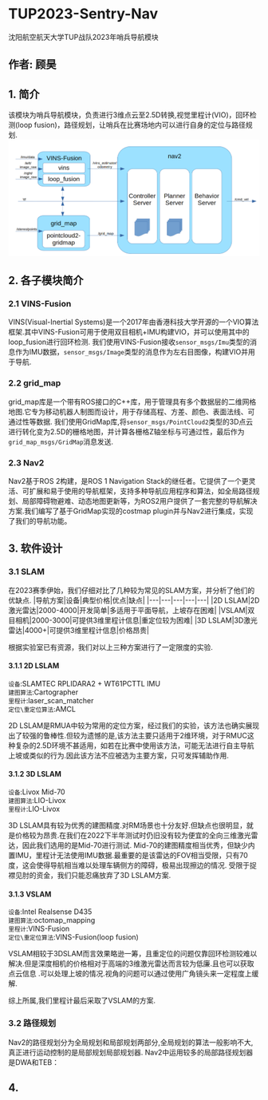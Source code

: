 # TUP2023-Sentry-Nav
沈阳航空航天大学TUP战队2023年哨兵导航模块

## 作者: 顾昊
## 1. 简介
该模块为哨兵导航模块，负责进行3维点云至2.5D转换,视觉里程计(VIO)，回环检测(loop fusion)，路径规划，让哨兵在比赛场地内可以进行自身的定位与路径规划.
<img src="pic/nav_arch.png"/>
## 2. 各子模块简介
### 2.1 VINS-Fusion
VINS(Visual-Inertial Systems)是一个2017年由香港科技大学开源的一个VIO算法框架.其中VINS-Fusion可用于使用双目相机+IMU构建VIO，并可以使用其中的loop_fusion进行回环检测.
我们使用VINS-Fusion接收`sensor_msgs/Imu`类型的消息作为IMU数据，`sensor_msgs/Image`类型的消息作为左右目图像，构建VIO并用于导航.
### 2.2 grid_map
grid_map库是一个带有ROS接口的C++库，用于管理具有多个数据层的二维网格地图.它专为移动机器人制图而设计，用于存储高程、方差、颜色、表面法线、可通过性等数据.
我们使用GridMap库,将`sensor_msgs/PointCloud2`类型的3D点云进行转化变为2.5D的栅格地图，并计算各栅格Z轴坐标与可通过性，最后作为`grid_map_msgs/GridMap`消息发送.
### 2.3 Nav2
Nav2基于ROS 2构建，是ROS 1 Navigation Stack的继任者。它提供了一个更灵活、可扩展和易于使用的导航框架，支持多种导航应用程序和算法，如全局路径规划、局部障碍物避难、动态地图更新等，为ROS2用户提供了一套完整的导航解决方案.我们编写了基于GridMap实现的costmap plugin并与Nav2进行集成，实现了我们的导航功能。

## 3. 软件设计
### 3.1 SLAM
在2023赛季伊始，我们仔细对比了几种较为常见的SLAM方案，并分析了他们的优缺点.
|导航方案|设备|典型价格|优点|缺点|
|---|---|---|---|---|
|2D LSLAM|2D激光雷达|2000-4000|开发简单|多适用于平面导航，上坡存在困难|
|VSLAM|双目相机|2000-3000|可提供3维里程计信息|重定位较为困难|
|3D LSLAM|3D激光雷达|4000+|可提供3维里程计信息|价格昂贵|


根据实验室已有资源，我们对以上三种方案进行了一定限度的实验.
#### 3.1.1 2D LSLAM
`设备`:SLAMTEC RPLIDARA2 + WT61PCTTL IMU  
`建图算法`:Cartographer  
`里程计`:laser_scan_matcher  
`定位\重定位算法`:AMCL  

2D LSLAM是RMUA中较为常用的定位方案，经过我们的实验，该方法也确实展现出了较强的鲁棒性.但较为遗憾的是,该方法主要只适用于2维环境，对于RMUC这种复杂的2.5D环境不甚适用，如若在比赛中使用该方法，可能无法进行自主导航上坡或类似的行为.因此该方法不应被选为主要方案，只可发挥辅助作用.
#### 3.1.2 3D LSLAM
`设备`:Livox Mid-70  
`建图算法`:LIO-Livox   
`里程计`:LIO-Livox  

3D LSLAM具有较为优秀的建图精度.对RM场景也十分友好.但缺点也很明显，就是价格较为昂贵.在我们在2022下半年测试时仍旧没有较为便宜的全向三维激光雷达，因此我们选用的是Mid-70进行测试.
Mid-70的建图精度相当优秀，但缺少内置IMU，里程计无法使用IMU数据.最重要的是该雷达的FOV相当受限，只有70度，这会使得导航相当难以处理车辆侧方的障碍，极易出现擦边的情况.
受限于捉襟见肘的资金，我们只能忍痛放弃了3D LSLAM方案.
#### 3.1.3 VSLAM
`设备`:Intel Realsense D435  
`建图算法`:octomap_mapping  
`里程计`:VINS-Fusion  
`定位\重定位算法`:VINS-Fusion(loop fusion)  

VSLAM相较于3DSLAM而言效果略逊一筹，且重定位的问题仅靠回环检测较难以解决.但是深度相机的价格相对于高端的3维激光雷达而言较为低廉.且也可以获取点云信息
.可以处理上坡的情况.视角的问题可以通过使用广角镜头来一定程度上缓解.

综上所属,我们里程计最后采取了VSLAM的方案.

### 3.2 路径规划
Nav2的路径规划分为全局规划和局部规划两部分,全局规划的算法一般影响不大,真正进行运动控制的是局部规划局部规划器.
Nav2中运用较多的局部路径规划器是DWA和TEB：


## 4.
